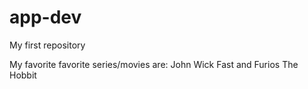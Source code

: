 # app-dev
My first repository

My favorite favorite series/movies are:
John Wick
Fast and Furios
The Hobbit


